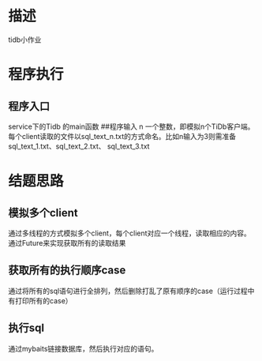 # 描述
tidb小作业
# 程序执行
## 程序入口
  service下的Tidb 的main函数
##程序输入
n 一个整数，即模拟n个TiDb客户端。每个client读取的文件以sql_text_n.txt的方式命名。比如n输入为3则需准备sql_text_1.txt、sql_text_2.txt、
sql_text_3.txt
# 结题思路
## 模拟多个client
  通过多线程的方式模拟多个client，每个client对应一个线程，读取相应的内容。通过Future来实现获取所有的读取结果
## 获取所有的执行顺序case
  通过将所有的sql语句进行全排列，然后删除打乱了原有顺序的case（运行过程中有打印所有的case）
## 执行sql
  通过mybaits链接数据库，然后执行对应的语句。
  
